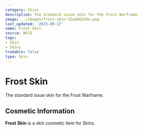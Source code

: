 ```yaml
---
category: Skins
description: The standard issue skin for the Frost Warframe.
image: ../images/frost-skin-52ade62ede.png
last_updated: '2025-09-17'
name: Frost Skin
source: WFCD
tags:
- Skin
- Skins
tradable: false
type: Skin
---
```


# Frost Skin

The standard issue skin for the Frost Warframe.

## Cosmetic Information

**Frost Skin** is a skin cosmetic item for Skins.

